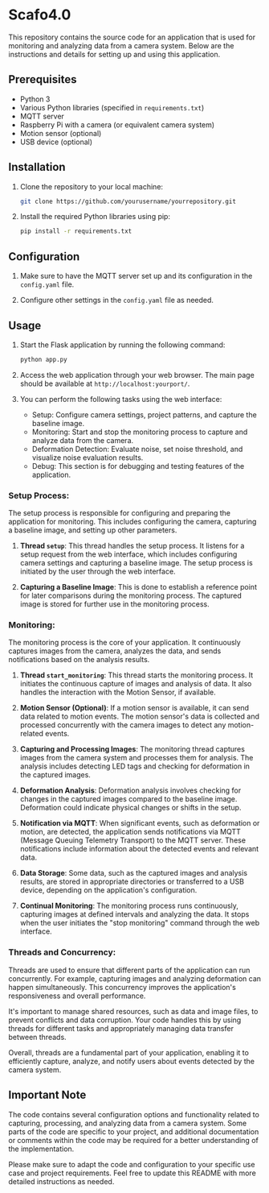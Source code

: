 # Scafo4.0

This repository contains the source code for an application that is used for monitoring and analyzing data from a camera system. Below are the instructions and details for setting up and using this application.

## Prerequisites
- Python 3
- Various Python libraries (specified in `requirements.txt`)
- MQTT server
- Raspberry Pi with a camera (or equivalent camera system)
- Motion sensor (optional)
- USB device (optional)

## Installation

1. Clone the repository to your local machine:

   ```bash
   git clone https://github.com/yourusername/yourrepository.git
   ```

2. Install the required Python libraries using pip:

   ```bash
   pip install -r requirements.txt
   ```

## Configuration

1. Make sure to have the MQTT server set up and its configuration in the `config.yaml` file.

2. Configure other settings in the `config.yaml` file as needed.

## Usage

1. Start the Flask application by running the following command:

   ```bash
   python app.py
   ```

2. Access the web application through your web browser. The main page should be available at `http://localhost:yourport/`. 

3. You can perform the following tasks using the web interface:

   - Setup: Configure camera settings, project patterns, and capture the baseline image.
   - Monitoring: Start and stop the monitoring process to capture and analyze data from the camera.
   - Deformation Detection: Evaluate noise, set noise threshold, and visualize noise evaluation results.
   - Debug: This section is for debugging and testing features of the application.

### Setup Process:

The setup process is responsible for configuring and preparing the application for monitoring. This includes configuring the camera, capturing a baseline image, and setting up other parameters.

1. **Thread `setup`**: This thread handles the setup process. It listens for a setup request from the web interface, which includes configuring camera settings and capturing a baseline image. The setup process is initiated by the user through the web interface.

2. **Capturing a Baseline Image**: This is done to establish a reference point for later comparisons during the monitoring process. The captured image is stored for further use in the monitoring process.

### Monitoring:

The monitoring process is the core of your application. It continuously captures images from the camera, analyzes the data, and sends notifications based on the analysis results.

1. **Thread `start_monitoring`**: This thread starts the monitoring process. It initiates the continuous capture of images and analysis of data. It also handles the interaction with the Motion Sensor, if available.

2. **Motion Sensor (Optional)**: If a motion sensor is available, it can send data related to motion events. The motion sensor's data is collected and processed concurrently with the camera images to detect any motion-related events.

3. **Capturing and Processing Images**: The monitoring thread captures images from the camera system and processes them for analysis. The analysis includes detecting LED tags and checking for deformation in the captured images.

4. **Deformation Analysis**: Deformation analysis involves checking for changes in the captured images compared to the baseline image. Deformation could indicate physical changes or shifts in the setup.

5. **Notification via MQTT**: When significant events, such as deformation or motion, are detected, the application sends notifications via MQTT (Message Queuing Telemetry Transport) to the MQTT server. These notifications include information about the detected events and relevant data.

6. **Data Storage**: Some data, such as the captured images and analysis results, are stored in appropriate directories or transferred to a USB device, depending on the application's configuration.

7. **Continual Monitoring**: The monitoring process runs continuously, capturing images at defined intervals and analyzing the data. It stops when the user initiates the "stop monitoring" command through the web interface.

### Threads and Concurrency:

Threads are used to ensure that different parts of the application can run concurrently. For example, capturing images and analyzing deformation can happen simultaneously. This concurrency improves the application's responsiveness and overall performance.

It's important to manage shared resources, such as data and image files, to prevent conflicts and data corruption. Your code handles this by using threads for different tasks and appropriately managing data transfer between threads.

Overall, threads are a fundamental part of your application, enabling it to efficiently capture, analyze, and notify users about events detected by the camera system.
## Important Note

The code contains several configuration options and functionality related to capturing, processing, and analyzing data from a camera system. Some parts of the code are specific to your project, and additional documentation or comments within the code may be required for a better understanding of the implementation.

Please make sure to adapt the code and configuration to your specific use case and project requirements. Feel free to update this README with more detailed instructions as needed.
